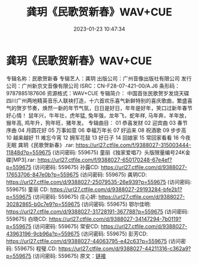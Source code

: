 ﻿---
title: 龚玥《民歌贺新春》WAV+CUE
date: 2023-01-23 10:47:34
categories: WAV车载音乐、镜像
tags: 华语中文
---
# 龚玥《民歌贺新春》WAV+CUE

专辑名称：民歌贺新春
专辑艺人：龚玥
出版公司：广州音像出版社有限公司
发行公司：广州新京文音像有限公司
ISRC：CN-F28-07-421-00/A.J6
条形码：9787885187606
资源格式：WAV+CUE
专辑简介：
中国首张民歌贺岁发烧天碟
四川广州两地精英音乐人联袂打造，十六首欢乐喜气新鲜特别的喜庆歌曲，繁盛喜气的贺岁节奏，焕然一新的年节气氛，日日是好日，年年是好年，笑口过新年春节好心情！
鼠年兴，牛年壮，虎年猛,
兔年强，龙年飞，蛇年祥,
马年奔，羊年放，猴年高,
鸡年升，狗年旺，猪年发。
专辑曲目：
01 恭喜发财
02 迎宾曲
03 春节序曲
04 月圆花好
05 万事如意
06 幸福万年长
07 好运来
08 祝酒歌
09 步步高
10 越来越好
11 难忘今宵
12 拥军花鼓
13 好日子
14 回娘家
15 常回家看看
16 今夜无眠
龚玥《民歌贺新春》.rar: https://url27.ctfile.com/f/9388027-315003444-11848d?p=559675
(访问密码: 559675)
童丽《独家爱唱7》头版限量编号24K金碟[MP3].rar: https://url27.ctfile.com/f/9388027-650170248-67e4ef?p=559675
(访问密码: 559675)
孙露CD: https://url27.ctfile.com/d/9388027-17653706-847e0b?p=559675
(访问密码: 559675)
龚玥CD: https://url27.ctfile.com/d/9388027-25079535-26e939?p=559675
(访问密码: 559675)
童丽 CD: https://url27.ctfile.com/d/9388027-29193284-bfe2b1?p=559675
(访问密码: 559675)
庄心妍: https://url27.ctfile.com/d/9388027-30282865-b0c7e9?p=559675
(访问密码: 559675)
鄂尔佳明: https://url27.ctfile.com/d/9388027-31728191-367788?p=559675
(访问密码: 559675)
白晓CD: https://url27.ctfile.com/d/9388027-34147294-7b0119?p=559675
(访问密码: 559675)
常安CD: https://url27.ctfile.com/d/9388027-43963196-9cb96a?p=559675
(访问密码: 559675)
彭芳CD: https://url27.ctfile.com/d/9388027-44063795-e42c63?p=559675
(访问密码: 559675)
程璧.CD: https://url27.ctfile.com/d/9388027-44211316-c362a9?p=559675
(访问密码: 559675)
原文：[链接](https://blog.sina.com.cn/s/blog_1647c7e76010310r0.html)